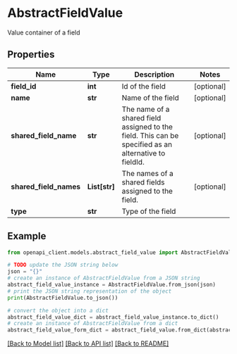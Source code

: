 # AbstractFieldValue

Value container of a field

## Properties

Name | Type | Description | Notes
------------ | ------------- | ------------- | -------------
**field_id** | **int** | Id of the field | [optional] 
**name** | **str** | Name of the field | [optional] 
**shared_field_name** | **str** | The name of a shared field assigned to the field. This can be specified as an alternative to fieldId. | [optional] 
**shared_field_names** | **List[str]** | The names of a shared fields assigned to the field. | [optional] 
**type** | **str** | Type of the field | 

## Example

```python
from openapi_client.models.abstract_field_value import AbstractFieldValue

# TODO update the JSON string below
json = "{}"
# create an instance of AbstractFieldValue from a JSON string
abstract_field_value_instance = AbstractFieldValue.from_json(json)
# print the JSON string representation of the object
print(AbstractFieldValue.to_json())

# convert the object into a dict
abstract_field_value_dict = abstract_field_value_instance.to_dict()
# create an instance of AbstractFieldValue from a dict
abstract_field_value_form_dict = abstract_field_value.from_dict(abstract_field_value_dict)
```
[[Back to Model list]](../README.md#documentation-for-models) [[Back to API list]](../README.md#documentation-for-api-endpoints) [[Back to README]](../README.md)


